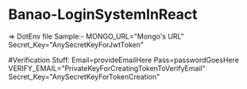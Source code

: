 ﻿# Banao-LoginSystemInReact
=> DotEnv file Sample:-
MONGO_URL="Mongo's URL"
Secret_Key="AnySecretKeyForJwtToken"

#Verification Stuff:
Email=provideEmailHere
Pass=passwordGoesHere
VERIFY_EMAIL="PrivateKeyForCreatingTokenToVerifyEmail"
Secret_Key="AnySecretKeyForTokenCreation" 
